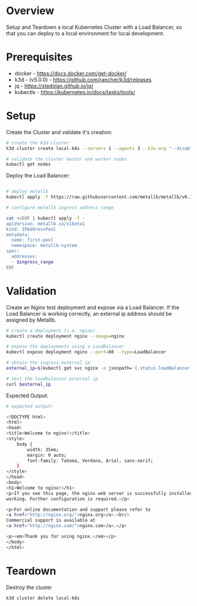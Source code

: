 # Overview

Setup and Teardown a local Kubernetes Cluster with a Load Balancer, so that you can deploy to a local environment for local development.

# Prerequisites

- docker - https://docs.docker.com/get-docker/
- k3d - (v5.0.0) - https://github.com/rancher/k3d/releases
- jq - https://stedolan.github.io/jq/
- kubectls - https://kubernetes.io/docs/tasks/tools/

# Setup

Create the Cluster and validate it's creation:

```bash
# create the k3d cluster
k3d cluster create local-k8s --servers 1 --agents 3 --k3s-arg "--disable=traefik@server:0" --wait

# validate the cluster master and worker nodes
kubectl get nodes
```

Deploy the Load Balancer:

```bash

# deploy metallb
kubectl apply -f https://raw.githubusercontent.com/metallb/metallb/v0.15.2/config/manifests/metallb-native.yaml

# configure metallb ingress address range

cat <<EOF | kubectl apply -f -
apiVersion: metallb.io/v1beta1
kind: IPAddressPool
metadata:
  name: first-pool
  namespace: metallb-system
spec:
  addresses:
  - $ingress_range
EOF

```

# Validation

Create an Nginx test deployment and expose via a Load Balancer. If the Load Balancer is working correctly, an external ip address should be assigned by Metallb.

```bash
# create a deployment (i.e. nginx)
kubectl create deployment nginx --image=nginx

# expose the deployments using a LoadBalancer
kubectl expose deployment nginx --port=80 --type=LoadBalancer

# obtain the ingress external ip
external_ip=$(kubectl get svc nginx -o jsonpath='{.status.loadBalancer.ingress[0].ip}')

# test the loadbalancer external ip
curl $external_ip
```

Expected Output:

```bash
# expected output:

<!DOCTYPE html>
<html>
<head>
<title>Welcome to nginx!</title>
<style>
    body {
        width: 35em;
        margin: 0 auto;
        font-family: Tahoma, Verdana, Arial, sans-serif;
    }
</style>
</head>
<body>
<h1>Welcome to nginx!</h1>
<p>If you see this page, the nginx web server is successfully installed and
working. Further configuration is required.</p>

<p>For online documentation and support please refer to
<a href="http://nginx.org/">nginx.org</a>.<br/>
Commercial support is available at
<a href="http://nginx.com/">nginx.com</a>.</p>

<p><em>Thank you for using nginx.</em></p>
</body>
</html>
```

# Teardown

Destroy the cluster

```bash
k3d cluster delete local-k8s
```
